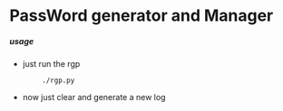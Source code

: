 # PassWord generator and Manager
##### usage
- just run the rgp

```
        ./rgp.py
```

- now just clear and generate a new log
